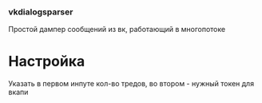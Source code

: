 ### vkdialogsparser
Простой дампер сообщений из вк, работающий в многопотоке

# Настройка
Указать в первом инпуте кол-во тредов, во втором - нужный токен для вкапи
